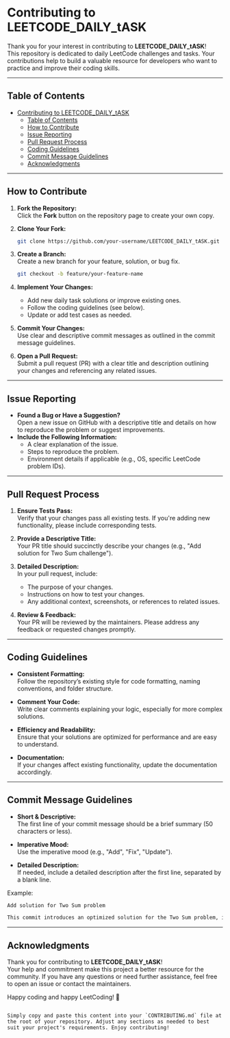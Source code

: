 # Contributing to LEETCODE_DAILY_tASK

Thank you for your interest in contributing to **LEETCODE_DAILY_tASK**!  
This repository is dedicated to daily LeetCode challenges and tasks. Your contributions help to build a valuable resource for developers who want to practice and improve their coding skills.

---

## Table of Contents
- [Contributing to LEETCODE\_DAILY\_tASK](#contributing-to-leetcode_daily_task)
  - [Table of Contents](#table-of-contents)
  - [How to Contribute](#how-to-contribute)
  - [Issue Reporting](#issue-reporting)
  - [Pull Request Process](#pull-request-process)
  - [Coding Guidelines](#coding-guidelines)
  - [Commit Message Guidelines](#commit-message-guidelines)
  - [Acknowledgments](#acknowledgments)

---

## How to Contribute

1. **Fork the Repository:**  
   Click the **Fork** button on the repository page to create your own copy.

2. **Clone Your Fork:**  
   ```bash
   git clone https://github.com/your-username/LEETCODE_DAILY_tASK.git
   ```
   
3. **Create a Branch:**  
   Create a new branch for your feature, solution, or bug fix.
   ```bash
   git checkout -b feature/your-feature-name
   ```

4. **Implement Your Changes:**  
   - Add new daily task solutions or improve existing ones.
   - Follow the coding guidelines (see below).
   - Update or add test cases as needed.

5. **Commit Your Changes:**  
   Use clear and descriptive commit messages as outlined in the commit message guidelines.

6. **Open a Pull Request:**  
   Submit a pull request (PR) with a clear title and description outlining your changes and referencing any related issues.

---

## Issue Reporting

- **Found a Bug or Have a Suggestion?**  
  Open a new issue on GitHub with a descriptive title and details on how to reproduce the problem or suggest improvements.
- **Include the Following Information:**  
  - A clear explanation of the issue.
  - Steps to reproduce the problem.
  - Environment details if applicable (e.g., OS, specific LeetCode problem IDs).

---

## Pull Request Process

1. **Ensure Tests Pass:**  
   Verify that your changes pass all existing tests. If you're adding new functionality, please include corresponding tests.
   
2. **Provide a Descriptive Title:**  
   Your PR title should succinctly describe your changes (e.g., "Add solution for Two Sum challenge").
   
3. **Detailed Description:**  
   In your pull request, include:
   - The purpose of your changes.
   - Instructions on how to test your changes.
   - Any additional context, screenshots, or references to related issues.
   
4. **Review & Feedback:**  
   Your PR will be reviewed by the maintainers. Please address any feedback or requested changes promptly.

---

## Coding Guidelines

- **Consistent Formatting:**  
  Follow the repository’s existing style for code formatting, naming conventions, and folder structure.
  
- **Comment Your Code:**  
  Write clear comments explaining your logic, especially for more complex solutions.
  
- **Efficiency and Readability:**  
  Ensure that your solutions are optimized for performance and are easy to understand.
  
- **Documentation:**  
  If your changes affect existing functionality, update the documentation accordingly.

---

## Commit Message Guidelines

- **Short & Descriptive:**  
  The first line of your commit message should be a brief summary (50 characters or less).
  
- **Imperative Mood:**  
  Use the imperative mood (e.g., "Add", "Fix", "Update").
  
- **Detailed Description:**  
  If needed, include a detailed description after the first line, separated by a blank line.

Example:
```txt
Add solution for Two Sum problem

This commit introduces an optimized solution for the Two Sum problem, including test cases and documentation.
```

---

## Acknowledgments

Thank you for contributing to **LEETCODE_DAILY_tASK**!  
Your help and commitment make this project a better resource for the community. If you have any questions or need further assistance, feel free to open an issue or contact the maintainers.

Happy coding and happy LeetCoding! 🚀
```

Simply copy and paste this content into your `CONTRIBUTING.md` file at the root of your repository. Adjust any sections as needed to best suit your project's requirements. Enjoy contributing!